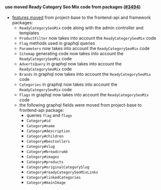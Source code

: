 #### use moved Ready Category Seo Mix code from packages ([#3494](https://github.com/shopsys/shopsys/pull/3494))

-   [features moved](#movement-of-features-from-project-base-to-packages) from project-base to the frontend-api and framework packages:
    -   `ReadyCategorySeoMix` code along with the admin controller and templates
    -   `ProductFilter` now takes into account the `ReadyCategorySeoMix` code
    -   `Flag` methods used in graphql queries
    -   `Parameters` now takes into account the `ReadyCategorySeoMix` code
    -   `Sitemap` generating code now takes into account the `ReadyCategorySeoMix` code
    -   `AdvertsQuery` in graphql now takes into account the `ReadyCategorySeoMix` code
    -   `Brands` in graphql now takes into account the `ReadyCategorySeoMix` code
    -   `Categories` in graphql now takes into account the `ReadyCategorySeoMix` code
    -   `Flags` in graphql now takes into account the `ReadyCategorySeoMix` code
    -   the following graphql fields were moved from project-base to frontend-api package:
        -   queries `flag` and `flags`
        -   `Category#id`
        -   `Category#name`
        -   `Category#description`
        -   `Category#children`
        -   `Category#bestsellers`
        -   `Category#slug`
        -   `Category#breadcrumb`
        -   `Category#images`
        -   `Category#products`
        -   `Category#originalCategorySlug`
        -   `Category#readyCategorySeoMixLinks`
        -   `Category#linkedCategories`
        -   `Category#mainImage`
